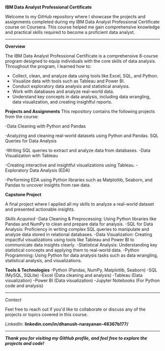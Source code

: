 ****IBM Data Analyst Professional Certificate****

Welcome to my GitHub repository where I showcase the projects and assignments completed during my IBM Data Analyst Professional Certificate course on Coursera. This course helped me gain comprehensive knowledge and practical skills required to become a proficient data analyst.

---

**Overview**

The IBM Data Analyst Professional Certificate is a comprehensive 8-course program designed to equip individuals with the core skills of data analysis. Throughout the program, I learned how to:

- Collect, clean, and analyze data using tools like Excel, SQL, and Python.
- Visualize data with tools such as Tableau and Power BI.
- Conduct exploratory data analysis and statistical analysis.
- Work with databases and analyze real-world data.
- Understand key concepts in data analysis, including data wrangling, data visualization, and creating insightful reports.

  
**Projects and Assignments**
This repository contains the following projects from the course:

-Data Cleaning with Python and Pandas

-Analyzing and cleaning real-world datasets using Python and Pandas.
SQL Queries for Data Analysis

-Writing SQL queries to extract and analyze data from databases.
-Data Visualization with Tableau

-Creating interactive and insightful visualizations using Tableau.
-Exploratory Data Analysis (EDA)

-Performing EDA using Python libraries such as Matplotlib, Seaborn, and Pandas to uncover insights from raw data.

**Capstone Project**

A final project where I applied all my skills to analyze a real-world dataset and presented actionable insights.

*Skills Acquired*
-Data Cleaning & Preprocessing: Using Python libraries like Pandas and NumPy to clean and prepare data for analysis.
-SQL for Data Analysis: Proficiency in writing complex SQL queries to manipulate and analyze data stored in relational databases.
-Data Visualization: Creating impactful visualizations using tools like Tableau and Power BI to communicate data insights clearly.
-Statistical Analysis: Understanding key statistical concepts and applying them to real-world data.
-Python Programming: Using Python for data analysis tasks such as data wrangling, statistical analysis, and visualizations.

**Tools & Technologies**
-Python (Pandas, NumPy, Matplotlib, Seaborn)
-SQL (MySQL, SQLite)
-Excel (Data cleaning and analysis)
-Tableau (Data visualization)
-Power BI (Data visualization)
-Jupyter Notebooks (For Python code and analysis)
***
*Contact* 

Feel free to reach out if you'd like to collaborate or discuss any of the projects or topics covered in this course.


LinkedIn: **linkedin.com/in/dhanush-narayanan-48367b177/**
***
***Thank you for visiting my GitHub profile, and feel free to explore the projects and code!***


